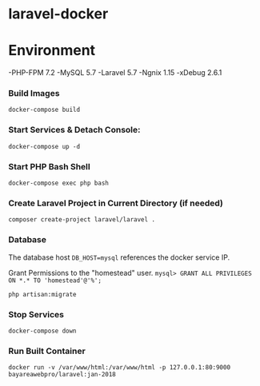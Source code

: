 # laravel-docker

# Environment
-PHP-FPM 7.2
-MySQL 5.7
-Laravel 5.7
-Ngnix 1.15
-xDebug 2.6.1

### Build Images
`docker-compose build`

### Start Services & Detach Console: 
`docker-compose up -d` 

### Start PHP Bash Shell
`docker-compose exec php bash`

### Create Laravel Project in Current Directory (if needed)
`composer create-project laravel/laravel .`

### Database
The database host `DB_HOST=mysql` references the docker service IP.

Grant Permissions to the "homestead" user.
`mysql> GRANT ALL PRIVILEGES ON *.* TO 'homestead'@'%';`

`php artisan:migrate`

### Stop Services
`docker-compose down`

### Run Built Container
`docker run -v /var/www/html:/var/www/html -p 127.0.0.1:80:9000 bayareawebpro/laravel:jan-2018`